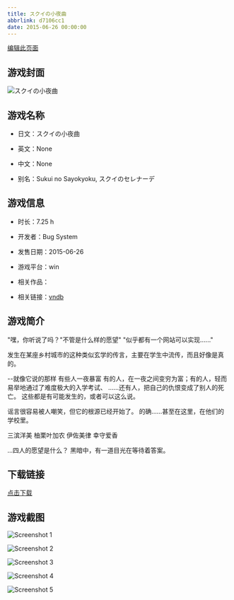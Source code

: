 ```yaml
---
title: スクイの小夜曲
abbrlink: d7106cc1
date: 2015-06-26 00:00:00
---
```

[编辑此页面](https://github.com/ACG-3/ADV3-source/blob/main/source/_posts/%E3%82%B9%E3%82%AF%E3%82%A4%E3%81%AE%E5%B0%8F%E5%A4%9C%E6%9B%B2.md)

## 游戏封面

![スクイの小夜曲](https://pan.timero.xyz/d/onedrive/img_lib_001/%E3%82%B9%E3%82%AF%E3%82%A4%E3%81%AE%E5%B0%8F%E5%A4%9C%E6%9B%B2_cover.avif)


## 游戏名称

- 日文：スクイの小夜曲
- 英文：None
- 中文：None

- 别名：Sukui no Sayokyoku, スクイのセレナーデ


## 游戏信息

- 时长：7.25 h
- 开发者：Bug System
- 发售日期：2015-06-26
- 游戏平台：win
- 相关作品：

- 相关链接：[vndb](https://vndb.org/v16895)


## 游戏简介

"嘿，你听说了吗？"不管是什么样的愿望" "似乎都有一个网站可以实现......"

发生在某座乡村城市的这种类似玄学的传言，主要在学生中流传，而且好像是真的。

--就像它说的那样
有些人一夜暴富
有的人，在一夜之间变穷为富；有的人，轻而易举地通过了难度极大的入学考试、
......还有人，把自己的仇恨变成了别人的死亡。
这些都是有可能发生的，或者可以这么说。

谣言很容易被人嘲笑，但它的根源已经开始了。
的确......甚至在这里，在他们的学校里。

三滨洋美
柚栗叶加农
伊佐美律
幸守爱香

...四人的愿望是什么？
黑暗中，有一道目光在等待着答案。




## 下载链接

[点击下载](https://pan.timero.xyz/onedrive/adv_lib_001/%E3%82%B9%E3%82%AF%E3%82%A4%E3%81%AE%E5%B0%8F%E5%A4%9C%E6%9B%B2)


## 游戏截图


![Screenshot 1](https://pan.timero.xyz/d/onedrive/img_lib_001/%E3%82%B9%E3%82%AF%E3%82%A4%E3%81%AE%E5%B0%8F%E5%A4%9C%E6%9B%B2_Screenshot_1.avif)

![Screenshot 2](https://pan.timero.xyz/d/onedrive/img_lib_001/%E3%82%B9%E3%82%AF%E3%82%A4%E3%81%AE%E5%B0%8F%E5%A4%9C%E6%9B%B2_Screenshot_2.avif)

![Screenshot 3](https://pan.timero.xyz/d/onedrive/img_lib_001/%E3%82%B9%E3%82%AF%E3%82%A4%E3%81%AE%E5%B0%8F%E5%A4%9C%E6%9B%B2_Screenshot_3.avif)

![Screenshot 4](https://pan.timero.xyz/d/onedrive/img_lib_001/%E3%82%B9%E3%82%AF%E3%82%A4%E3%81%AE%E5%B0%8F%E5%A4%9C%E6%9B%B2_Screenshot_4.avif)

![Screenshot 5](https://pan.timero.xyz/d/onedrive/img_lib_001/%E3%82%B9%E3%82%AF%E3%82%A4%E3%81%AE%E5%B0%8F%E5%A4%9C%E6%9B%B2_Screenshot_5.avif)

